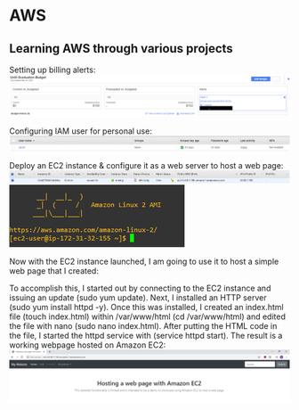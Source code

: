 # AWS
Learning AWS through various projects
---------------------------------------


Setting up billing alerts: ![](images/billingAlerts.png)


Configuring IAM user for personal use: ![](images/iamUser.png)


Deploy an EC2 instance & configure it as a web server to host a web page: ![](images/ec2Instance.png)
![](images/instanceLaunch.png)

Now with the EC2 instance launched, I am going to use it to host a simple web page that I created:

To accomplish this, I started out by connecting to the EC2 instance and issuing an update (sudo yum update). Next, I installed an HTTP server (sudo yum install httpd -y). Once this was installed, I created an index.html file (touch index.html) within /var/www/html (cd /var/www/html) and edited the file with nano (sudo nano index.html). After putting the HTML code in the file, I started the httpd service with (service httpd start). The result is a working webpage hosted on Amazon EC2: ![](images/ec2Webpage.png)

